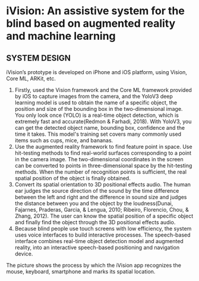 # iVision: An assistive system for the blind based on augmented reality and machine learning

## SYSTEM DESIGN

iVision’s prototype is developed on iPhone and iOS platform, using Vision, Core ML, ARKit, etc.

1. Firstly, used the Vision framework and the Core ML framework provided by iOS to capture images from the camera, and the YoloV3 deep learning model is used to obtain the name of a specific object, the position and size of the bounding box in the two-dimensional image. You only look once (YOLO) is a real-time object detection, which is extremely fast and accurate(Redmon & Farhadi, 2018). With YoloV3, you can get the detected object name, bounding box, confidence and the time it takes. This model's training set covers many commonly used items such as cups, mice, and bananas.
2. Use the augmented reality framework to find feature point in space. Use hit-testing methods to find real-world surfaces corresponding to a point in the camera image. The two-dimensional coordinates in the screen can be converted to points in three-dimensional space by the hit-testing methods. When the number of recognition points is sufficient, the real spatial position of the object is finally obtained.
3. Convert its spatial orientation to 3D positional effects audio. The human ear judges the source direction of the sound by the time difference between the left and right and the difference in sound size and judges the distance between you and the object by the loudness(Dunai, Fajarnes, Praderas, Garcia, & Lengua, 2010; Ribeiro, Florencio, Chou, & Zhang, 2012). The user can know the spatial position of a specific object and finally find the object through the 3D positional effects audio.
4. Because blind people use touch screens with low efficiency, the system uses voice interfaces to build interactive processes. The speech-based interface combines real-time object detection model and augmented reality, into an interactive speech-based positioning and navigation device.

The picture shows the process by which the iVision app recognizes the mouse, keyboard, smartphone and marks its spatial location.